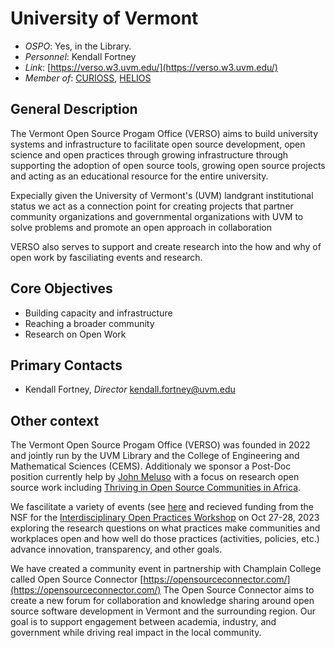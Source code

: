 # University of Vermont

- *OSPO*: Yes, in the Library.
- *Personnel*: Kendall Fortney
- *Link*: [https://verso.w3.uvm.edu/](https://verso.w3.uvm.edu/)
- *Member of*: [CURIOSS](https://curioss.org/), [HELIOS](https://www.heliosopen.org/members)

## General Description

The Vermont Open Source Progam Office (VERSO) aims to build university systems and infrastructure to facilitate open source development, open science and open practices through growing infrastructure through supporting the adoption of open source tools, growing open source projects and acting as an educational resource for the entire university.

Expecially given the University of Vermont's (UVM) landgrant institutional status we act as a connection point for creating projects that partner community organizations and governmental organizations with UVM to solve problems and promote an open approach in collaboration

VERSO also serves to support and create research into the how and why of open work by fasciliating events and research.

## Core Objectives

- Building capacity and infrastructure
- Reaching a broader community
- Research on Open Work

## Primary Contacts

- Kendall Fortney, *Director* [kendall.fortney@uvm.edu](mailto:kendall.fortney@uvm.edu)

## Other context

The Vermont Open Source Progam Office (VERSO) was founded in 2022 and jointly run by the UVM Library and the College of Engineering and Mathematical Sciences (CEMS). Additionaly we sponsor a Post-Doc position currently help by [John Meluso](https://www.johnmeluso.com/) with a focus on research open source work including [Thriving in Open Source Communities in Africa](https://verso.w3.uvm.edu/thriving-in-open-source-communities-in-africa/).

We fascilitate a variety of events (see [here](https://verso.w3.uvm.edu/events/) and recieved funding from the NSF for the  [Interdisciplinary Open Practices Workshop](https://verso.w3.uvm.edu/interdisciplinary-open-practices-workshop/) on Oct 27-28, 2023 exploring the research questions on what practices make communities and workplaces open and how well do those practices (activities, policies, etc.) advance innovation, transparency, and other goals.

We have created a community event in partnership with Champlain College called Open Source Connector [https://opensourceconnector.com/](https://opensourceconnector.com/) The Open Source Connector aims to create a new forum for collaboration and knowledge sharing around open source software development in Vermont and the surrounding region. Our goal is to support engagement between academia, industry, and government while driving real impact in the local community.
